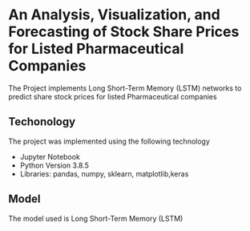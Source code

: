 # An Analysis, Visualization, and Forecasting of Stock Share Prices for Listed Pharmaceutical Companies
The Project implements Long Short-Term Memory (LSTM) networks to predict share stock prices for listed Pharmaceutical companies

## Techonology
The project was implemented using the following technology

- Jupyter Notebook
- Python Version 3.8.5
- Libraries: pandas, numpy, sklearn, matplotlib,keras

## Model
The model used is Long Short-Term Memory (LSTM) 

